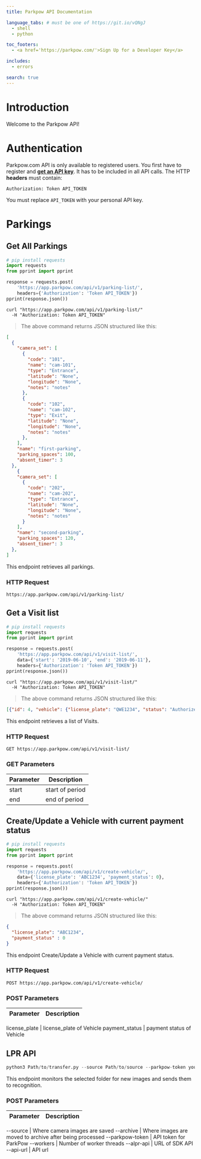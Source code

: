 ```yaml
---
title: Parkpow API Documentation

language_tabs: # must be one of https://git.io/vQNgJ
  - shell
  - python

toc_footers:
  - <a href='https://parkpow.com/'>Sign Up for a Developer Key</a>

includes:
  - errors

search: true
---
```


# Introduction

Welcome to the Parkpow API!

# Authentication

Parkpow.com API is only available to registered users. You first have to register and **[get an API key](https://app.parkpow.com/accounts/token/)**. It has to be included in all API calls. The HTTP **headers** must contain:

`Authorization: Token API_TOKEN`

<aside class="notice">
You must replace <code>API_TOKEN</code> with your personal API key.
</aside>

# Parkings

## Get All Parkings

```python
# pip install requests
import requests
from pprint import pprint

response = requests.post(
    'https://app.parkpow.com/api/v1/parking-list/',
    headers={'Authorization': 'Token API_TOKEN'})
pprint(response.json())
```

```shell
curl "https://app.parkpow.com/api/v1/parking-list/"
  -H "Authorization: Token API_TOKEN"
```

> The above command returns JSON structured like this:

```json
[
  {
    "camera_set": [
      {
        "code": "101",
        "name": "cam-101",
        "type": "Entrance",
        "latitude": "None",
        "longitude": "None",
        "notes": "notes"
      },
      {
        "code": "102",
        "name": "cam-102",
        "type": "Exit",
        "latitude": "None",
        "longitude": "None",
        "notes": "notes"
      },
    ], 
    "name": "first-parking",
    "parking_spaces": 100,
    "absent_timer": 3
  },
    {
    "camera_set": [
      {
        "code": "202",
        "name": "cam-202",
        "type": "Entrance",
        "latitude": "None",
        "longitude": "None",
        "notes": "notes"
      }
    ], 
    "name": "second-parking",
    "parking_spaces": 120,
    "absent_timer": 3
  },
]
```

This endpoint retrieves all parkings.

### HTTP Request

`https://app.parkpow.com/api/v1/parking-list/`


## Get a Visit list


```python
# pip install requests
import requests
from pprint import pprint

response = requests.post(
    'https://app.parkpow.com/api/v1/visit-list/',
    data={'start': '2019-06-10', 'end': '2019-06-11'},
    headers={'Authorization': 'Token API_TOKEN'})
pprint(response.json())
```

```shell
curl "https://app.parkpow.com/api/v1/visit-list/"
  -H "Authorization: Token API_TOKEN"
```


> The above command returns JSON structured like this:

```json
[{"id": 4, "vehicle": {"license_plate": "QWE1234", "status": "Authorized"}, "start_cam": {"code": "101", "name": "cam-101", "type": "Entrance", "latitude": "None", "longitude": "None", "notes": "notes"}, "end_cam": {"code": "102", "name": "cam-102", "type": "Exit", "latitude": "None", "longitude": "None", "notes": "notes"}, "start_img": "example.com/aaw1108_9YG0bJS.JPG", "end_img": "example.com/aaw1108_D5DiEqD.JPG", "duration": 4.0, "start_date": "2019-06-08T15:40:19.419745", "start_prediction": {"box": {"xmax": 257, "xmin": 166, "ymax": 260, "ymin": 223}, "plate": "ch102tc", "score": 0.853, "dscore": 0.936}, "end_date": "2019-06-09T15:40:19.419745", "end_prediction": "None"}]
```

This endpoint retrieves a list of Visits.

### HTTP Request

`GET https://app.parkpow.com/api/v1/visit-list/`

### GET Parameters

Parameter | Description
--------- | -----------
start | start of period
end | end of period

## Create/Update a Vehicle with current payment status


```python
# pip install requests
import requests
from pprint import pprint

response = requests.post(
    'https://app.parkpow.com/api/v1/create-vehicle/',
    data={'license_plate': 'ABC1234', 'payment_status': 0},
    headers={'Authorization': 'Token API_TOKEN'})
pprint(response.json())
```

```shell
curl "https://app.parkpow.com/api/v1/create-vehicle/"
  -H "Authorization: Token API_TOKEN"
```

> The above command returns JSON structured like this:

```json
{
  "license_plate": "ABC1234",
  "payment_status" : 0
}
```

This endpoint Create/Update a Vehicle with current payment status.

### HTTP Request

`POST https://app.parkpow.com/api/v1/create-vehicle/`

### POST Parameters

Parameter | Description
--------- | -----------

license_plate | license_plate of Vehicle
payment_status | payment status of Vehicle


## LPR API

```python
python3 Path/to/transfer.py --source Path/to/source --parkpow-token yourtoken --archive Path/to/archive
```

This endpoint monitors the selected folder for new images and sends them to recognition.

### POST Parameters

Parameter | Description
--------- | -----------

--source | Where camera images are saved
--archive | Where images are moved to archive after being processed
--parkpow-token | API token for ParkPow
--workers | Number of worker threads
--alpr-api | URL of SDK API
--api-url | API url

